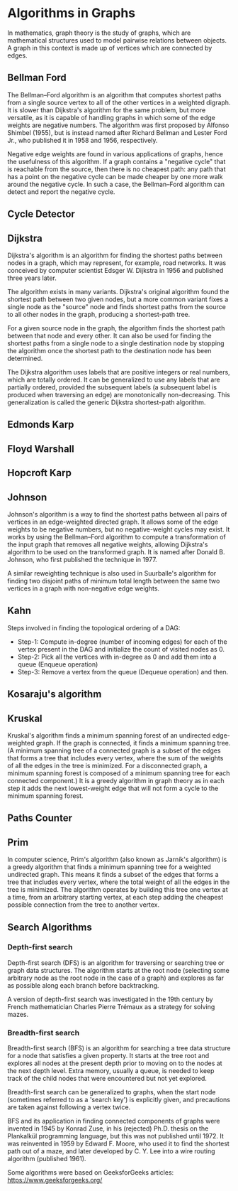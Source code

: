 # Algorithms in Graphs

In mathematics, graph theory is the study of graphs, which are mathematical structures used to model pairwise relations between objects. A graph in this context is made up of vertices which are connected by edges.


## Bellman Ford
The Bellman–Ford algorithm is an algorithm that computes shortest paths from a single source vertex to all of the other vertices in a weighted digraph. It is slower than Dijkstra's algorithm for the same problem, but more versatile, as it is capable of handling graphs in which some of the edge weights are negative numbers. The algorithm was first proposed by Alfonso Shimbel (1955), but is instead named after Richard Bellman and Lester Ford Jr., who published it in 1958 and 1956, respectively.

Negative edge weights are found in various applications of graphs, hence the usefulness of this algorithm. If a graph contains a "negative cycle" that is reachable from the source, then there is no cheapest path: any path that has a point on the negative cycle can be made cheaper by one more walk around the negative cycle. In such a case, the Bellman–Ford algorithm can detect and report the negative cycle.


## Cycle Detector


## Dijkstra
Dijkstra's algorithm is an algorithm for finding the shortest paths between nodes in a graph, which may represent, for example, road networks. It was conceived by computer scientist Edsger W. Dijkstra in 1956 and published three years later.

The algorithm exists in many variants. Dijkstra's original algorithm found the shortest path between two given nodes, but a more common variant fixes a single node as the "source" node and finds shortest paths from the source to all other nodes in the graph, producing a shortest-path tree.

For a given source node in the graph, the algorithm finds the shortest path between that node and every other. It can also be used for finding the shortest paths from a single node to a single destination node by stopping the algorithm once the shortest path to the destination node has been determined.

The Dijkstra algorithm uses labels that are positive integers or real numbers, which are totally ordered. It can be generalized to use any labels that are partially ordered, provided the subsequent labels (a subsequent label is produced when traversing an edge) are monotonically non-decreasing. This generalization is called the generic Dijkstra shortest-path algorithm.


## Edmonds Karp


## Floyd Warshall


## Hopcroft Karp


## Johnson
Johnson's algorithm is a way to find the shortest paths between all pairs of vertices in an edge-weighted directed graph. It allows some of the edge weights to be negative numbers, but no negative-weight cycles may exist. It works by using the Bellman–Ford algorithm to compute a transformation of the input graph that removes all negative weights, allowing Dijkstra's algorithm to be used on the transformed graph. It is named after Donald B. Johnson, who first published the technique in 1977.

A similar reweighting technique is also used in Suurballe's algorithm for finding two disjoint paths of minimum total length between the same two vertices in a graph with non-negative edge weights.


## Kahn
Steps involved in finding the topological ordering of a DAG: 
- Step-1: Compute in-degree (number of incoming edges) for each of the vertex present in the DAG and initialize the count of visited nodes as 0.
- Step-2: Pick all the vertices with in-degree as 0 and add them into a queue (Enqueue operation)
- Step-3: Remove a vertex from the queue (Dequeue operation) and then. 


## Kosaraju's algorithm


## Kruskal
Kruskal's algorithm finds a minimum spanning forest of an undirected edge-weighted graph. If the graph is connected, it finds a minimum spanning tree. (A minimum spanning tree of a connected graph is a subset of the edges that forms a tree that includes every vertex, where the sum of the weights of all the edges in the tree is minimized. For a disconnected graph, a minimum spanning forest is composed of a minimum spanning tree for each connected component.) It is a greedy algorithm in graph theory as in each step it adds the next lowest-weight edge that will not form a cycle to the minimum spanning forest.


## Paths Counter


## Prim
In computer science, Prim's algorithm (also known as Jarník's algorithm) is a greedy algorithm that finds a minimum spanning tree for a weighted undirected graph. This means it finds a subset of the edges that forms a tree that includes every vertex, where the total weight of all the edges in the tree is minimized. The algorithm operates by building this tree one vertex at a time, from an arbitrary starting vertex, at each step adding the cheapest possible connection from the tree to another vertex.


## Search Algorithms
### Depth-first search
Depth-first search (DFS) is an algorithm for traversing or searching tree or graph data structures. The algorithm starts at the root node (selecting some arbitrary node as the root node in the case of a graph) and explores as far as possible along each branch before backtracking.

A version of depth-first search was investigated in the 19th century by French mathematician Charles Pierre Trémaux as a strategy for solving mazes.

### Breadth-first search
Breadth-first search (BFS) is an algorithm for searching a tree data structure for a node that satisfies a given property. It starts at the tree root and explores all nodes at the present depth prior to moving on to the nodes at the next depth level. Extra memory, usually a queue, is needed to keep track of the child nodes that were encountered but not yet explored.

Breadth-first search can be generalized to graphs, when the start node (sometimes referred to as a 'search key') is explicitly given, and precautions are taken against following a vertex twice.

BFS and its application in finding connected components of graphs were invented in 1945 by Konrad Zuse, in his (rejected) Ph.D. thesis on the Plankalkül programming language, but this was not published until 1972. It was reinvented in 1959 by Edward F. Moore, who used it to find the shortest path out of a maze, and later developed by C. Y. Lee into a wire routing algorithm (published 1961).


Some algorithms were based on GeeksforGeeks articles: https://www.geeksforgeeks.org/
